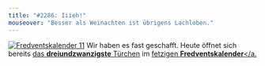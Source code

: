 ```yaml
---
title: "#2286: Iiieh!"
mouseover: "Besser als Weinachten ist übrigens Lachloben."
---
```


<a href="http://www.fonflatter.de/der-fetzige-fredventskalender-2011/" title="Fredventskalender 11"><img src="http://www.fonflatter.de/adv11/fredventskalender_banner.png" alt="Fredventskalender 11" /></a>
Wir haben es fast geschafft. Heute öffnet sich bereits <a href="http://www.fonflatter.de/2011/12/23/das-23-turchen" title="Fredventskalender 2011">das <strong>dreiundzwanzigste</strong> Türchen</a> im <a href="http://www.fonflatter.de/der-fetzige-fredventskalender-2011/" title="Fredventskalender 2011">fetzigen <strong>Fredventskalender</strong></a.


